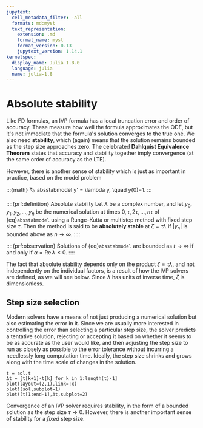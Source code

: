 ```yaml
---
jupytext:
  cell_metadata_filter: -all
  formats: md:myst
  text_representation:
    extension: .md
    format_name: myst
    format_version: 0.13
    jupytext_version: 1.14.1
kernelspec:
  display_name: Julia 1.8.0
  language: julia
  name: julia-1.8
---
```


# Absolute stability

Like FD formulas, an IVP formula has a local truncation error and order of accuracy. These measure how well the formula approximates the ODE, but it's not immediate that the formula's solution converges to the true one. We also need **stability**, which (again) means that the solution remains bounded as the step size approaches zero. The celebrated **Dahlquist Equivalence Theorem** states that accuracy and stability together imply convergence (at the same order of accuracy as the LTE).

However, there is another sense of stability which is just as important in practice, based on the model problem

:::{math}
:label: absstabmodel
y' = \lambda y, \quad y(0)=1.
:::

::::{prf:definition} Absolute stability
Let $\lambda$ be a complex number, and let $y_0,y_1,y_2,\ldots,y_n$ be the numerical solution at times $0,\tau,2\tau,\ldots,n\tau$ of {eq}`absstabmodel` using a Runge–Kutta or multistep method with fixed step size $\tau$. Then the method is said to be **absolutely stable** at $\zeta = \tau\lambda$ if $|y_n|$ is bounded above as $n\to\infty$. 
::::

::::{prf:observation}
Solutions of {eq}`absstabmodel` are bounded as $t\to\infty$ if and only if $\alpha = \operatorname{Re} \lambda \le 0$. 
::::

The fact that absolute stability depends only on the product $\zeta = \tau\lambda$, and not independently on the individual factors, is a result of how the IVP solvers are defined, as we will see below. Since $\lambda$ has units of inverse time, $\zeta$ is dimensionless.



## Step size selection

Modern solvers have a means of not just producing a numerical solution but also estimating the error in it. Since we are usually more interested in controlling the error than selecting a particular step size, the solver predicts a tentative solution, rejecting or accepting it based on whether it seems to be as accurate as the user would like, and then adjusting the step size to run as closely as possible to the error tolerance without incurring a needlessly long computation time. Ideally, the step size shrinks and grows along with the time scale of changes in the solution.

```{code-cell}
t = sol.t
Δt = [t[k+1]-t[k] for k in 1:length(t)-1]
plot(layout=(2,1),link=:x)
plot!(sol,subplot=1)
plot!(t[1:end-1],Δt,subplot=2)
```

Convergence of an IVP solver requires stability, in the form of a bounded solution as the step size $\tau\to 0$. However, there is another important sense of stability for a *fixed* step size. 